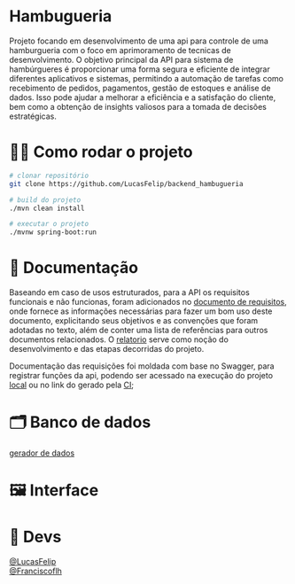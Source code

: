 # Hambugueria
Projeto focando em desenvolvimento de uma api para controle de uma  hamburgueria com o foco em aprimoramento de tecnicas de desenvolvimento. O objetivo principal da API 
para sistema de hambúrgueres é proporcionar uma forma segura e eficiente de integrar diferentes aplicativos e sistemas, permitindo a automação de tarefas como recebimento de 
pedidos, pagamentos, gestão de estoques e análise de dados. Isso pode ajudar a melhorar a eficiência e a satisfação do cliente, bem como a obtenção de insights valiosos para 
a tomada de decisões estratégicas.

# 👨‍💻 Como rodar o projeto
```bash
# clonar repositório
git clone https://github.com/LucasFelip/backend_hambugueria

# build do projeto
./mvn clean install

# executar o projeto
./mvnw spring-boot:run
``` 

# 📄 Documentação
Baseando em caso de usos estruturados, para a API os requisitos funcionais e não funcionas, foram adicionados no [documento de requisitos][documentation.api.requisitos], 
onde fornece as informações necessárias para fazer um bom uso deste documento, explicitando seus objetivos e as convenções que foram adotadas no texto, além de conter 
uma lista de referências para outros documentos relacionados. O [relatorio][documentation.api.relatorio] serve como noção do desenvolvimento e das etapas decorridas do projeto.

Documentação das requisições foi moldada com base no Swagger, para registrar funções da api, podendo ser acessado na execução do projeto [local][documentation.api.swagger.local] 
ou no link do gerado pela [CI][documentation.api.swagger.ci];

# 🗂 Banco de dados
[gerador de dados][dados.generate]

# 🖼️ Interface

# 👤 Devs
[@LucasFelip][github.autor.lucas]</br>
[@Franciscoflh][github.autor.francisco]</br>


<!-- Links -->
[example.projeto.burguer]: <https://github.com/tomtom28/springBurger>
[documentation.api.swagger.local]: <localhost:8081/swagger-ui.html>
[documentation.api.swagger.ci]: <>
[documentation.api.requisitos]:<https://1drv.ms/w/s!AngNKjRLym8qg6IqRtNBNFmgEUFxTA?e=yvCqzs>
[documentation.api.relatorio]: <https://1drv.ms/w/s!AngNKjRLym8qg6Ism1ekAiSrfGIqmw?e=0HNHC7>
[dados.generate]: <https://generatedata.com/generator>
[github.autor.lucas]: <https://github.com/LucasFelip>
[github.autor.francisco]: <https://github.com/Franciscoflh>
